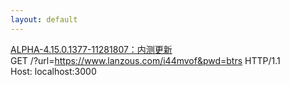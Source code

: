 ```yaml
---
layout: default
---
```


[ALPHA-4.15.0.1377-11281807：内测更新](https://www.lanzous.com/tp/i7nrn8d)  
GET /?url=https://www.lanzous.com/i44mvof&pwd=btrs HTTP/1.1  
Host: localhost:3000
